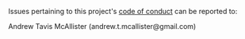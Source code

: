 Issues pertaining to this project's [code of conduct](https://github.com/andrewtavis/society/blob/main/.github/CODE_OF_CONDUCT.md) can be reported to:

Andrew Tavis McAllister (andrew.t.mcallister@gmail<nolink>.com)
